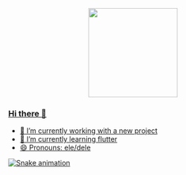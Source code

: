<div align="center">
  <a href="https://github.com/PedroLucasReis">
  <img height="180em" src="https://github-readme-stats.vercel.app/api?username=PedroLucasReis&show_icons=true&theme=tokyonight&include_all_commits=true&count_private=true"/>
</div>

### Hi there 👋

- 🔭 I’m currently working with a new project
- 🌱 I’m currently learning flutter
- 😄 Pronouns: ele/dele

<div> 
 
  ![Snake animation](https://github.com/PedroLucasReis/PedroLucasReis/blob/output/github-contribution-grid-snake.svg)
 
</div>
